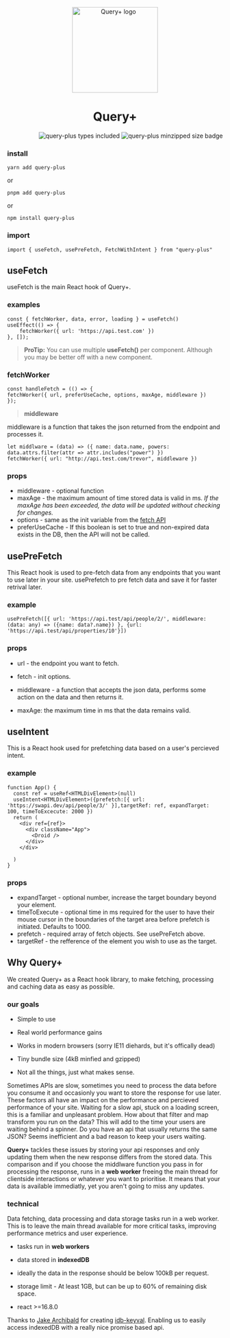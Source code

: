 <div align="center"><img src="https://user-images.githubusercontent.com/20704726/176831638-a5c27908-365e-4edc-aac8-c7073fc18dfb.png"  width="200"  alt="Query+ logo"/>  <h1>Query+</h1></div>

<div align="right"><img src="https://badgen.net/npm/types/query-plus" alt="query-plus types included" />&nbsp;<img src="https://badgen.net/bundlephobia/minzip/query-plus" alt="query-plus minzipped size badge" /></div>


###  install

    yarn add query-plus

or

    pnpm add query-plus

  

or

    npm install query-plus

  

###  import

    import { useFetch, usePreFetch, FetchWithIntent } from "query-plus"

##  useFetch
useFetch is the main React hook of Query+.
### examples
    const { fetchWorker, data, error, loading } = useFetch()
    useEffect(() => {
        fetchWorker({ url: 'https://api.test.com' })
    }, []);

>  **ProTip:** You can use multiple **useFetch()** per component. Although you may be better off with a new component.

###  fetchWorker

    const handleFetch = (() => {
    fetchWorker({ url, preferUseCache, options, maxAge, middleware })
    });

>  **middleware**

middleware is a function that takes the json returned from the endpoint and processes it.

    let middlware = (data) => ({ name: data.name, powers: data.attrs.filter(attr => attr.includes("power") })
    fetchWorker({ url: "http://api.test.com/trevor", middleware })
### props

 - middleware - optional function
 - maxAge -  the maximum amount of time stored data is valid in ms.
*If the maxAge has been exceeded, the data will be updated without checking for changes.*
 - options - same as the init variable from the [fetch API](https://developer.mozilla.org/en-US/docs/Web/API/fetch)
 - preferUseCache - If this boolean is set to true and non-expired data exists in the DB, then the API will not be called.
##  usePreFetch

This React hook is used to pre-fetch data from any endpoints that you want to use later in your site.
usePrefetch to pre fetch data and save it for faster retrival later. 
### example

    usePreFetch([{ url: 'https://api.test/api/people/2/', middleware: (data: any) => ({name: data?.name}) }, {url: 'https://api.test/api/properties/10'}])
### props
-  url - the endpoint you want to fetch.

-  fetch - init options.

-  middleware - a function that accepts the json data, performs some action on the data and then returns it.

-  maxAge: the maximum time in ms that the data remains valid.

  

##  useIntent

This is a React hook used for prefetching data based on a user's percieved intent.

  ### example

    function App() {
      const ref = useRef<HTMLDivElement>(null)
      useIntent<HTMLDivElement>({prefetch:[{ url: 'https://swapi.dev/api/people/3/' }],targetRef: ref, expandTarget: 100, timeToExcecute: 2000 })
      return (
        <div ref={ref}>
          <div className="App">
            <Droid />
          </div>
        </div>
        
      )
    }

### props

 - expandTarget - optional number, increase the target boundary beyond your element.
 - timeToExecute - optional time in ms required for the user to have their mouse cursor in the boundaries of the target area before prefetch is initiated. Defaults to 1000.
 - prefetch - required array of fetch objects. See usePreFetch above.
 - targetRef - the refference of the element you wish to use as the target.

  

##  Why Query+

We created Query+ as a React hook library, to make fetching, processing and caching data as easy as possible.

###  our goals

-  Simple to use

-  Real world performance gains

-  Works in modern browsers (sorry IE11 diehards, but it's offically dead)

-  Tiny bundle size (4kB minfied and gzipped)

-  Not all the things, just what makes sense.

  

Sometimes APIs are slow, sometimes you need to process the data before you consume it and occasionly you want to store the response for use later. These factors all have an impact on the performance and percieved performance of your site. Waiting for a slow api, stuck on a loading screen, this is a familiar and unpleasant problem. How about that filter and map transform you run on the data? This will add to the time your users are waiting behind a spinner. Do you have an api that usually returns the same JSON? Seems inefficient and a bad reason to keep your users waiting.

  

**Query+** tackles these issues by storing your api responses and only updating them when the new response differs from the stored data. This comparison and if you choose the middlware function you pass in for processing the response, runs in a **web worker** freeing the main thread for clientside interactions or whatever you want to prioritise. It means that your data is available immediatly, yet you aren't going to miss any updates.

  
  

###  technical

Data fetching, data processing and data storage tasks run in a web worker. This is to leave the main thread available for more critical tasks, improving performance metrics and user experience.

-  tasks run in **web workers**

-  data stored in **indexedDB**

-  ideally the data in the response should be below 100kB per request.

-  storage limit - At least 1GB, but can be up to 60% of remaining disk space.
-  react >=16.8.0

  
  
Thanks to [Jake Archibald](https://github.com/jakearchibald) for creating [idb-keyval](https://github.com/jakearchibald/idb). Enabling us to easily access indexedDB with a really nice promise based api.
